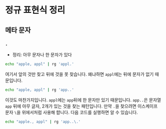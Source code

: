 # 정규 표현식 정리

## 메타 문자

### `.`

- 정리: 아무 문자나 한 문자가 있다

```bash
echo "apple, appl" | rg 'appl.'
```

여기서 앞의 것만 찾고 뒤에 것을 못 찾습니다. 왜냐하면 `appl`에는 뒤에 문자가 없기 때문입니다.

```bash
echo "apple, appl" | rg 'app..'
```

이것도 마찬가지입니다. `appl`에는 `app`뒤에 한 문자만 있기 때문입니다. `app..`은 문자열 `app` 뒤에 아무 글자, 2개가 있는 것을 찾는 패턴입니다. 만약 `.`을 찾으려면 이스케이프 문자 `\`을 위에서처럼 사용해 햡니다. 다음 코드를 실행하면 알 수 있습니다.

```bash
echo "apple., appl" | rg 'app..\.'
```
